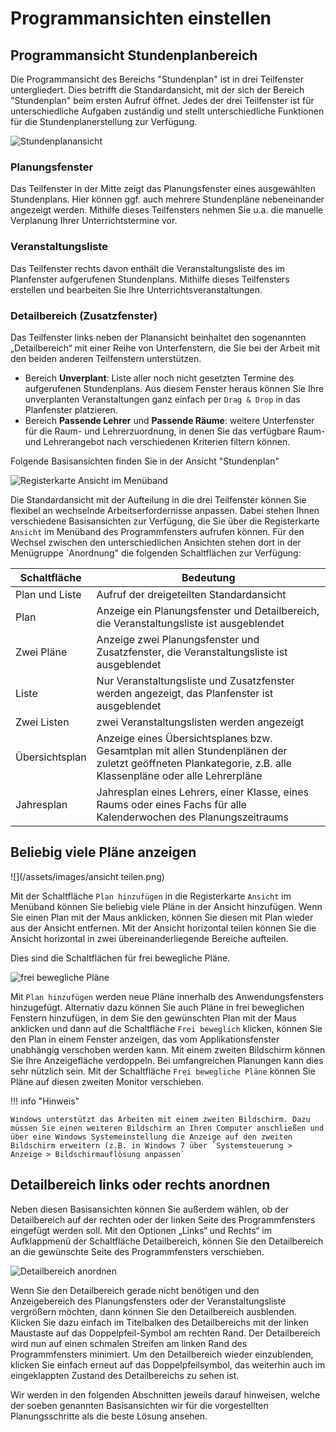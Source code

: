 # Programmansichten einstellen

## Programmansicht Stundenplanbereich

Die Programmansicht des Bereichs "Stundenplan" ist in drei Teilfenster untergliedert. Dies betrifft die Standardansicht, mit der sich der Bereich "Stundenplan" beim ersten Aufruf öffnet. Jedes der drei Teilfenster ist für unterschiedliche Aufgaben zuständig und stellt unterschiedliche Funktionen für die Stundenplanerstellung zur Verfügung.

![Stundenplanansicht](/assets/images/Stundenplan01.png)

### Planungsfenster

Das Teilfenster in der Mitte zeigt das Planungsfenster eines ausgewählten Stundenplans. Hier können ggf. auch mehrere Stundenpläne nebeneinander angezeigt werden. Mithilfe dieses Teilfensters nehmen Sie u.a. die manuelle Verplanung Ihrer Unterrichtstermine vor.

### Veranstaltungsliste

Das Teilfenster rechts davon enthält die Veranstaltungsliste des im Planfenster aufgerufenen Stundenplans. Mithilfe dieses Teilfensters erstellen und bearbeiten Sie
Ihre Unterrichtsveranstaltungen.

### Detailbereich  (Zusatzfenster)

Das Teilfenster links neben der Planansicht beinhaltet den sogenannten „Detailbereich“ mit einer Reihe von Unterfenstern, die Sie bei der Arbeit mit den beiden anderen Teilfenstern unterstützen.

* Bereich **Unverplant**: Liste aller noch nicht gesetzten Termine des aufgerufenen Stundenplans. Aus diesem Fenster heraus können Sie Ihre unverplanten Veranstaltungen ganz einfach per ``Drag & Drop`` in das Planfenster platzieren.
* Bereich **Passende Lehrer** und **Passende Räume**: weitere Unterfenster für die Raum- und Lehrerzuordnung, in denen Sie das verfügbare Raum- und Lehrerangebot nach verschiedenen Kriterien filtern können.

Folgende Basisansichten finden Sie in der Ansicht "Stundenplan"

![Registerkarte `Ansicht` im Menüband](/assets/images/Ansichten01.png)

Die Standardansicht mit der Aufteilung in die drei Teilfenster können Sie flexibel an wechselnde Arbeitserfordernisse anpassen. Dabei stehen Ihnen verschiedene Basisansichten zur Verfügung, die Sie über die Registerkarte `Ansicht` im Menüband des Programmfensters aufrufen können. Für den Wechsel zwischen den unterschiedlichen Ansichten stehen dort in der Menügruppe `Anordnung" die folgenden Schaltflächen zur Verfügung: 

Schaltfläche | Bedeutung
-|-
Plan und Liste | Aufruf der dreigeteilten Standardansicht
Plan | Anzeige ein Planungsfenster und Detailbereich, die Veranstaltungsliste ist ausgeblendet
Zwei Pläne | Anzeige zwei Planungsfenster und Zusatzfenster, die Veranstaltungsliste ist ausgeblendet
Liste | Nur Veranstaltungsliste und Zusatzfenster werden angezeigt, das Planfenster ist ausgeblendet
Zwei Listen | zwei Veranstaltungslisten werden angezeigt
Übersichtsplan | Anzeige eines Übersichtsplanes bzw. Gesamtplan mit allen Stundenplänen der zuletzt geöffneten Plankategorie, z.B. alle Klassenpläne oder alle Lehrerpläne
Jahresplan | Jahresplan eines Lehrers, einer Klasse, eines Raums oder eines Fachs für alle Kalenderwochen des Planungszeitraums

## Beliebig viele Pläne anzeigen

![](/assets/images/ansicht teilen.png)

Mit der Schaltfläche `Plan hinzufügen` in die Registerkarte `Ansicht` im Menüband können Sie beliebig viele Pläne in der Ansicht hinzufügen. Wenn Sie einen Plan mit der Maus anklicken, können Sie diesen mit Plan wieder aus der Ansicht entfernen. Mit der Ansicht horizontal teilen können Sie die Ansicht horizontal in zwei übereinanderliegende Bereiche aufteilen.

Dies sind die Schaltflächen für frei bewegliche Pläne.

![frei bewegliche Pläne](/assets/images/freibeweghlich.png)

Mit `Plan hinzufügen` werden neue Pläne innerhalb des Anwendungsfensters hinzugefügt. Alternativ dazu können Sie auch Pläne in frei beweglichen Fenstern hinzufügen, in dem Sie den gewünschten Plan mit der Maus anklicken und dann auf die Schaltfläche `Frei beweglich` klicken, können Sie den Plan in einem Fenster anzeigen, das vom Applikationsfenster unabhängig verschoben werden kann. Mit einem zweiten Bildschirm können Sie Ihre Anzeigefläche verdoppeln. Bei umfangreichen Planungen kann dies sehr nützlich sein. Mit der Schaltfläche `Frei bewegliche Pläne` können Sie Pläne auf diesen zweiten Monitor verschieben.

!!! info "Hinweis"

    Windows unterstützt das Arbeiten mit einem zweiten Bildschirm. Dazu müssen Sie einen weiteren Bildschirm an Ihren Computer anschließen und über eine Windows Systemeinstellung die Anzeige auf den zweiten Bildschirm erweitern (z.B. in Windows 7 über `Systemsteuerung > Anzeige > Bildschirmauflösung anpassen` 

## Detailbereich links oder rechts anordnen

Neben diesen Basisansichten können Sie außerdem wählen, ob der Detailbereich auf der rechten oder
der linken Seite des Programmfensters eingefügt werden soll. Mit den Optionen „Links“ und Rechts“
im Aufklappmenü der Schaltfläche Detailbereich, können Sie den Detailbereich an die gewünschte
Seite des Programmfensters verschieben.

![Detailbereich anordnen](/assets/images/detailbereich.png)

Wenn Sie den Detailbereich gerade nicht benötigen und den Anzeigebereich des Planungsfensters
oder der Veranstaltungsliste vergrößern möchten, dann können Sie den Detailbereich ausblenden.
Klicken Sie dazu einfach im Titelbalken des Detailbereichs mit der linken Maustaste auf das Doppelpfeil-Symbol am rechten Rand. Der Detailbereich wird nun auf einen schmalen Streifen am linken Rand des Programmfensters minimiert. Um den Detailbereich wieder einzublenden, klicken Sie einfach erneut auf das Doppelpfeilsymbol, das weiterhin auch im eingeklappten Zustand des Detailbereichs zu sehen ist.

Wir werden in den folgenden Abschnitten jeweils darauf hinweisen, welche der soeben genannten Basisansichten wir für die vorgestellten Planungsschritte als die beste Lösung ansehen.
